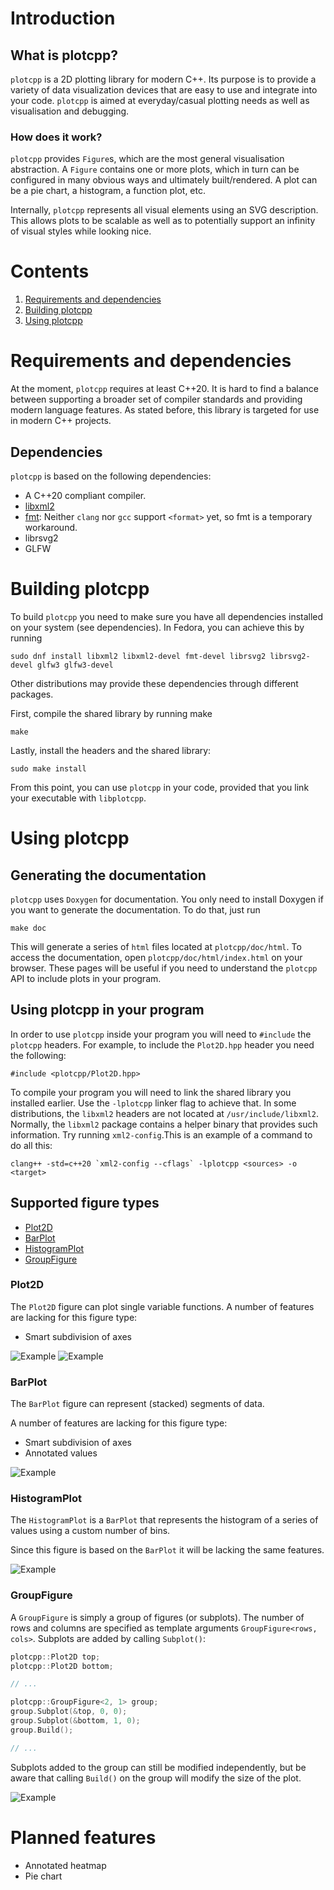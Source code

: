 # Introduction
## What is plotcpp?
`plotcpp` is a 2D plotting library for modern C++. Its purpose is to provide a variety of data
visualization devices that are easy to use and integrate into your code. `plotcpp` is aimed at
everyday/casual plotting needs as well as visualisation and debugging.

### How does it work?
`plotcpp` provides `Figure`s, which are the most general visualisation abstraction. A `Figure`
contains one or more plots, which in turn can be configured in many obvious ways and ultimately
built/rendered. A plot can be a pie chart, a histogram, a function plot, etc.

Internally, `plotcpp` represents all visual elements using an SVG description. This allows plots to
be scalable as well as to potentially support an infinity of visual styles while looking nice.

# Contents
1. [Requirements and dependencies](#requirements-and-dependencies)
2. [Building plotcpp](#building-plotcpp)
3. [Using plotcpp](#using-plotcpp)

# Requirements and dependencies
At the moment, `plotcpp` requires at least C++20. It is hard to find a balance between supporting a
broader set of compiler standards and providing modern language features. As stated before, this
library is targeted for use in modern C++ projects.

## Dependencies
`plotcpp` is based on the following dependencies:
* A C++20 compliant compiler.
* [libxml2](https://github.com/GNOME/libxml2)
* [fmt](https://fmt.dev/latest/index.html): Neither `clang` nor `gcc` support `<format>` yet, so fmt
is a temporary workaround.
* librsvg2
* GLFW

# Building plotcpp
To build `plotcpp` you need to make sure you have all dependencies installed on your system (see
dependencies). In Fedora, you can achieve this by running

``sudo dnf install libxml2 libxml2-devel fmt-devel librsvg2 librsvg2-devel glfw3 glfw3-devel``

Other distributions may provide these dependencies through different packages.

First, compile the shared library by running make

``make``

Lastly, install the headers and the shared library:

``sudo make install``

From this point, you can use `plotcpp` in your code, provided that you link your executable with
`libplotcpp`.

# Using plotcpp
## Generating the documentation
`plotcpp` uses `Doxygen` for documentation. You only need to install Doxygen if you want to generate
the documentation. To do that, just run

``make doc``

This will generate a series of `html` files located at `plotcpp/doc/html`. To access the
documentation, open `plotcpp/doc/html/index.html` on your browser. These pages will be useful if you
need to understand the `plotcpp` API to include plots in your program.

## Using plotcpp in your program
In order to use `plotcpp` inside your program you will need to `#include` the `plotcpp` headers.
For example, to include the `Plot2D.hpp` header you need the following:

``#include <plotcpp/Plot2D.hpp>``

To compile your program you will need to link the shared library you installed earlier. Use the
`-lplotcpp` linker flag to achieve that. In some distributions, the `libxml2` headers are not
located at `/usr/include/libxml2`. Normally, the `libxml2` package contains a helper binary that
provides such information. Try running `xml2-config`.This is an example of a command to do all this:

``clang++ -std=c++20 `xml2-config --cflags` -lplotcpp <sources> -o <target>``

## Supported figure types
* [Plot2D](#plot2d)
* [BarPlot](#barplot)
* [HistogramPlot](#histogramplot)
* [GroupFigure](#groupfigure)

### Plot2D
The `Plot2D` figure can plot single variable functions. A number of features are lacking for this
figure type:
* Smart subdivision of axes

![Example](examples/numeric_plot2d.png)
![Example](examples/categorical_plot2d.png)

### BarPlot
The `BarPlot` figure can represent (stacked) segments of data.

A number of features are lacking for this figure type:
* Smart subdivision of axes
* Annotated values

![Example](examples/bar_plot.png)

### HistogramPlot
The `HistogramPlot` is a `BarPlot` that represents the histogram of a series of values using a
custom number of bins.

Since this figure is based on the `BarPlot` it will be lacking the same features.

![Example](examples/histogram_plot.png)

### GroupFigure
A `GroupFigure` is simply a group of figures (or subplots). The number of rows and columns are
specified as template arguments `GroupFigure<rows, cols>`. Subplots are added by calling
`Subplot()`:

```C++
plotcpp::Plot2D top;
plotcpp::Plot2D bottom;

// ...

plotcpp::GroupFigure<2, 1> group;
group.Subplot(&top, 0, 0);
group.Subplot(&bottom, 1, 0);
group.Build();

// ...
```

Subplots added to the group can still be modified independently, but be aware that calling `Build()`
on the group will modify the size of the plot.

![Example](examples/group.png)

# Planned features
* Annotated heatmap
* Pie chart
